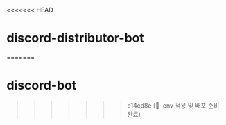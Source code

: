 <<<<<<< HEAD
# discord-distributor-bot
=======
# discord-bot
>>>>>>> e14cd8e (🔐 .env 적용 및 배포 준비 완료)
